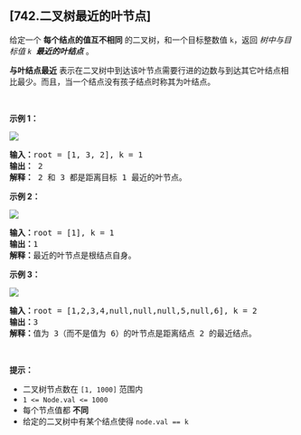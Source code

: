 ## [742.二叉树最近的叶节点]
<p>给定一个 <strong>每个结点的值互不相同</strong>&nbsp;的二叉树，和一个目标整数值 <code>k</code>，返回 <em>树中与目标值 <code>k</code>&nbsp; <strong>最近的叶结点</strong></em> 。&nbsp;</p>

<p><strong>与叶结点最近</strong><em> </em>表示在二叉树中到达该叶节点需要行进的边数与到达其它叶结点相比最少。而且，当一个结点没有孩子结点时称其为叶结点。</p>

<p>&nbsp;</p>

<p><strong>示例 1：</strong></p>

<p><img src="https://assets.leetcode.com/uploads/2021/06/13/closest1-tree.jpg" /></p>

<pre>
<strong>输入：</strong>root = [1, 3, 2], k = 1
<strong>输出：</strong> 2
<strong>解释：</strong> 2 和 3 都是距离目标 1 最近的叶节点。
</pre>

<p><strong>示例 2：</strong></p>

<p><img src="https://assets.leetcode.com/uploads/2021/06/13/closest2-tree.jpg" /></p>

<pre>
<strong>输入：</strong>root = [1], k = 1
<strong>输出：</strong>1
<strong>解释：</strong>最近的叶节点是根结点自身。
</pre>

<p><strong>示例 3：</strong></p>

<p><img src="https://assets.leetcode.com/uploads/2021/06/13/closest3-tree.jpg" /></p>

<pre>
<strong>输入：</strong>root = [1,2,3,4,null,null,null,5,null,6], k = 2
<strong>输出：</strong>3
<strong>解释：</strong>值为 3（而不是值为 6）的叶节点是距离结点 2 的最近结点。
</pre>

<p>&nbsp;</p>

<p><strong>提示：</strong></p>

<ul>
	<li>二叉树节点数在&nbsp;<code>[1, 1000]</code> 范围内</li>
	<li><code>1 &lt;= Node.val &lt;= 1000</code></li>
	<li>每个节点值都 <strong>不同</strong></li>
	<li>给定的二叉树中有某个结点使得&nbsp;<code>node.val == k</code></li>
</ul>
